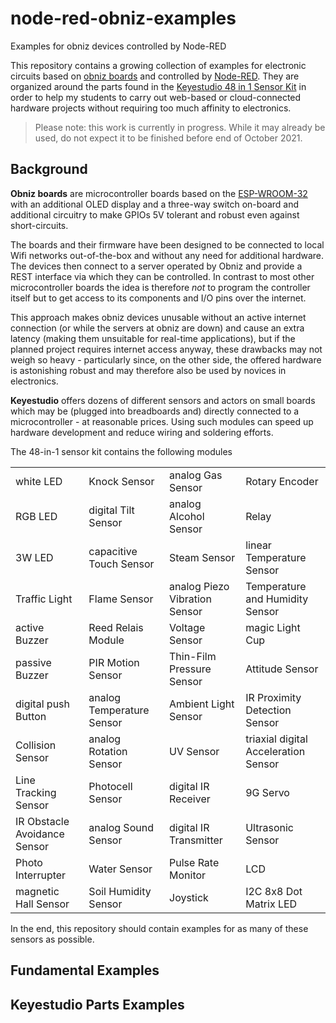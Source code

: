 # node-red-obniz-examples #

Examples for obniz devices controlled by Node-RED

This repository contains a growing collection of examples for electronic circuits based on [obniz boards](https://obniz.com/) and controlled by [Node-RED](https://nodered.org/). They are organized around the parts found in the [Keyestudio 48 in 1 Sensor Kit](https://wiki.keyestudio.com/KS0349_Keyestudio_48_in_1_Sensor_Kit) in order to help my students to carry out web-based or cloud-connected hardware projects without requiring too much affinity to electronics.

> Please note: this work is currently in progress. While it may already be used, do not expect it to be finished before end of October 2021.

## Background ##

**Obniz boards** are microcontroller boards based on the [ESP-WROOM-32](https://www.espressif.com/en/products/modules/esp32) with an additional OLED display and a three-way switch on-board and additional circuitry to make GPIOs 5V tolerant and robust even against short-circuits.

The boards and their firmware have been designed to be connected to local Wifi networks out-of-the-box and without any need for additional hardware. The devices then connect to a server operated by Obniz and provide a REST interface via which they can be controlled. In contrast to most other microcontroller boards the idea is therefore *not* to program the controller itself but to get access to its components and I/O pins over the internet.

This approach makes obniz devices unusable without an active internet connection (or while the servers at obniz are down) and cause an extra latency (making them unsuitable for real-time applications), but if the planned project requires internet access anyway, these drawbacks may not weigh so heavy - particularly since, on the other side, the offered hardware is astonishing robust and may therefore also be used by novices in electronics.

**Keyestudio** offers dozens of different sensors and actors on small boards which may be (plugged into breadboards and) directly connected to a microcontroller - at reasonable prices. Using such modules can speed up hardware development and reduce wiring and soldering efforts.

The 48-in-1 sensor kit contains the following modules

<table>
 <tr><td>white LED</td>                   <td>Knock Sensor</td>             <td>analog Gas Sensor             </td><td>Rotary Encoder</td></tr>
 <tr><td>RGB LED</td>                     <td>digital Tilt Sensor</td>      <td>analog Alcohol Sensor         </td><td>Relay</td></tr>
 <tr><td>3W LED</td>                      <td>capacitive Touch Sensor</td>  <td>Steam Sensor                  </td><td>linear Temperature Sensor</td></tr>
 <tr><td>Traffic Light</td>               <td>Flame Sensor</td>             <td>analog Piezo Vibration Sensor </td><td>Temperature and Humidity Sensor</td></tr>
 <tr><td>active Buzzer</td>               <td>Reed Relais Module</td>       <td>Voltage Sensor                </td><td>magic Light Cup</td></tr>
 <tr><td>passive Buzzer</td>              <td>PIR Motion Sensor</td>        <td>Thin-Film Pressure Sensor     </td><td>Attitude Sensor</td></tr>
 <tr><td>digital push Button</td>         <td>analog Temperature Sensor</td><td>Ambient Light Sensor          </td><td>IR Proximity Detection Sensor</td></tr>
 <tr><td>Collision Sensor</td>            <td>analog Rotation Sensor</td>   <td>UV Sensor                     </td><td>triaxial digital Acceleration Sensor</td></tr>
 <tr><td>Line Tracking Sensor</td>        <td>Photocell Sensor</td>         <td>digital IR Receiver           </td><td>9G Servo</td></tr>
 <tr><td>IR Obstacle Avoidance Sensor</td><td>analog Sound Sensor</td>      <td>digital IR Transmitter        </td><td>Ultrasonic Sensor</td></tr>
 <tr><td>Photo Interrupter</td>           <td>Water Sensor</td>             <td>Pulse Rate Monitor            </td><td>LCD</td></tr>
 <tr><td>magnetic Hall Sensor</td>        <td>Soil Humidity Sensor</td>     <td>Joystick                      </td><td>I2C 8x8 Dot Matrix LED</td></tr>
</table>

In the end, this repository should contain examples for as many of these sensors as possible.

## Fundamental Examples ##


## Keyestudio Parts Examples ##

